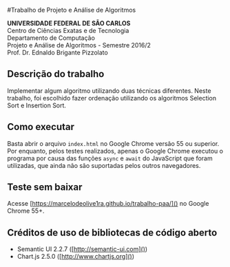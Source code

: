#Trabalho de Projeto e Análise de Algoritmos

**UNIVERSIDADE FEDERAL DE SÃO CARLOS**<br>
Centro de Ciências Exatas e de Tecnologia<br>
Departamento de Computação<br>
Projeto e Análise de Algoritmos - Semestre 2016/2<br>
Prof. Dr. Ednaldo Brigante Pizzolato

## Descrição do trabalho

Implementar algum algoritmo utilizando duas técnicas diferentes.
Neste trabalho, foi escolhido fazer ordenação utilizando os algoritmos Selection Sort e Insertion Sort.

## Como executar

Basta abrir o arquivo `index.html` no Google Chrome versão 55 ou superior. Por enquanto, pelos testes realizados, apenas o Google Chrome executou o programa por causa das funções `async` e `await` do JavaScript que foram utilizadas, que ainda não são suportadas pelos outros navegadores.

## Teste sem baixar

Acesse [https://marcelodeolive1ra.github.io/trabalho-paa/]() no Google Chrome 55+.

## Créditos de uso de bibliotecas de código aberto
- Semantic UI 2.2.7 ([http://semantic-ui.com]())
- Chart.js 2.5.0 ([http://www.chartjs.org]())
